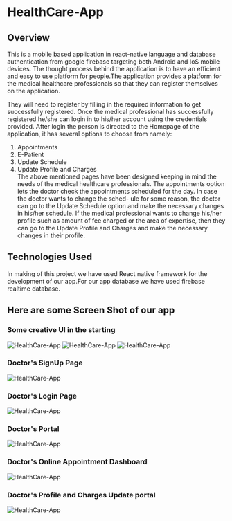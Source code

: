 # HealthCare-App

## Overview
This is a mobile based application in react-native language and database authentication from google firebase targeting both Android and IoS mobile devices. The thought process behind the application is to have an efficient and easy to use platform for people.The application provides a platform for the medical healthcare professionals so that they can register themselves on the application.

They will need to register by filling in the required information to get successfully registered. Once the medical professional has successfully registered he/she can login in to his/her account using the credentials provided. After login the person is directed to the Homepage of the application, it has several options to choose from namely:

1) Appointments
2) E-Patient
3) Update Schedule
4) Update Profile and Charges <br />
The above mentioned pages have been designed keeping in mind the needs of the medical healthcare professionals. The appointments option lets the doctor check the appointments scheduled for the day. In case the doctor wants to change the sched- ule for some reason, the doctor can go to the Update Schedule option and make the necessary changes in his/her schedule. If the medical professional wants to change his/her profile such as amount of fee charged or the area of expertise, then they can go to the Update Profile and Charges and make the necessary changes in their profile.

## Technologies Used
In making of this project we have used React native framework for the development of our app.For our app database we have used firebase realtime database.

## Here are some Screen Shot of our app

### Some creative UI in the starting

![HealthCare-App](https://github.com/aman-ku/HealthCare-App/blob/fffab82a5c95bc4647f2af39f2a043de78d60bf9/healthcare/images/Screenshot%20from%202021-07-06%2010-54-25.png)
![HealthCare-App](https://github.com/aman-ku/HealthCare-App/blob/fffab82a5c95bc4647f2af39f2a043de78d60bf9/healthcare/images/Screenshot%20from%202021-07-06%2010-54-04.png)
![HealthCare-App](https://github.com/aman-ku/HealthCare-App/blob/fffab82a5c95bc4647f2af39f2a043de78d60bf9/healthcare/images/Screenshot%20from%202021-07-06%2010-54-36.png)

### Doctor's SignUp Page
![HealthCare-App](https://github.com/aman-ku/HealthCare-App/blob/fffab82a5c95bc4647f2af39f2a043de78d60bf9/healthcare/images/Screenshot%20from%202021-07-06%2011-11-28.png)

### Doctor's Login Page
![HealthCare-App](https://github.com/aman-ku/HealthCare-App/blob/fffab82a5c95bc4647f2af39f2a043de78d60bf9/healthcare/images/Screenshot%20from%202021-07-06%2011-12-10.png)

### Doctor's Portal
![HealthCare-App](https://github.com/aman-ku/HealthCare-App/blob/fffab82a5c95bc4647f2af39f2a043de78d60bf9/healthcare/images/portal.jpeg)

### Doctor's Online Appointment Dashboard
![HealthCare-App](https://github.com/aman-ku/HealthCare-App/blob/fffab82a5c95bc4647f2af39f2a043de78d60bf9/healthcare/images/OnlineAppoint.png)

### Doctor's Profile and Charges Update portal
![HealthCare-App](https://github.com/aman-ku/HealthCare-App/blob/fffab82a5c95bc4647f2af39f2a043de78d60bf9/healthcare/images/profile&charges.png)
